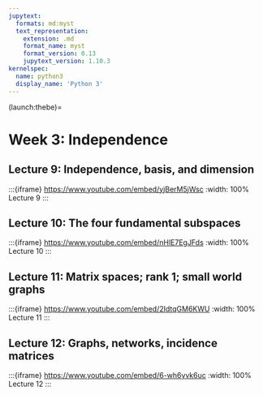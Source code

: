 ```yaml
---
jupytext:
  formats: md:myst
  text_representation:
    extension: .md
    format_name: myst
    format_version: 0.13
    jupytext_version: 1.10.3
kernelspec:
  name: python3
  display_name: 'Python 3'
---
```

(launch:thebe)=
# Week 3: Independence

## Lecture 9: Independence, basis, and dimension

:::{iframe} https://www.youtube.com/embed/yjBerM5jWsc
:width: 100%
Lecture 9
:::

## Lecture 10: The four fundamental subspaces

:::{iframe} https://www.youtube.com/embed/nHlE7EgJFds
:width: 100%
Lecture 10
:::

## Lecture 11: Matrix spaces; rank 1; small world graphs

:::{iframe} https://www.youtube.com/embed/2IdtqGM6KWU
:width: 100%
Lecture 11
:::

## Lecture 12: Graphs, networks, incidence matrices

:::{iframe} https://www.youtube.com/embed/6-wh6yvk6uc
:width: 100%
Lecture 12
:::